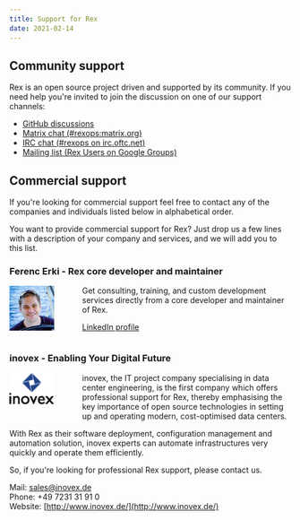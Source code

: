 ```yaml
---
title: Support for Rex
date: 2021-02-14
---
```


## Community support

Rex is an open source project driven and supported by its community. If you need help you're invited to join the discussion on one of our support channels:

- [GitHub discussions](https://github.com/RexOps/Rex/discussions)
- [Matrix chat (#rexops:matrix.org)](https://matrix.to/#/#rexops:matrix.org)
- [IRC chat (#rexops on irc.oftc.net)](https://webchat.oftc.net/?channels=rexops)
- [Mailing list (Rex Users on Google Groups)](https://groups.google.com/group/rex-users)

## Commercial support

If you're looking for commercial support feel free to contact any of the companies and individuals listed below in alphabetical order.

You want to provide commercial support for Rex? Just drop us a few lines with a description of your company and services, and we will add you to this list.

### Ferenc Erki - Rex core developer and maintainer

<img style="float:left; padding-right: 50px;" src="/public/images/skin/rexify.org/ferki.jpg" alt="FErki" width="80" height="80" />

Get consulting, training, and custom development services directly from a core developer and maintainer of Rex.

<a href="https://www.linkedin.com/in/ferki/" class="btn">LinkedIn profile</a>
<div style="overflow:auto"></div>

### inovex - Enabling Your Digital Future

<img style="float:left; padding-right: 50px; padding-bottom: 20px;" src="/public/images/skin/rexify.org/inovex_logo.png" alt="inovex" width="80" height="55" />

inovex, the IT project company specialising in data center engineering, is the first company which offers professional support for Rex, thereby emphasising the key importance of open source technologies in setting up and operating modern, cost-optimised data centers.

With Rex as their software deployment, configuration management and automation solution, inovex experts can automate infrastructures very quickly and operate them efficiently.

So, if you're looking for professional Rex support, please contact us.

Mail: [sales@inovex.de](mailto:sales@inovex.de)  
Phone: +49 7231 31 91 0  
Website: [http://www.inovex.de/](http://www.inovex.de/)

<div style="overflow:auto"></div>
